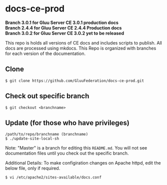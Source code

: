 # docs-ce-prod

**Branch 3.0.1 for Gluu Server CE 3.0.1 production docs   
  Branch 2.4.4 for Gluu Server CE 2.4.4 Production docs    
  Branch 3.0.2 for Gluu Server CE 3.0.2 yet to be released**    

This repo is holds all versions of CE docs and includes scripts to publish.  All docs are processed using mkdocs. This Repo is organized with branches for each version of the documentation.

## Clone
`$ git clone https://github.com/GluuFederation/docs-ce-prod.git`

## Check out specific branch
`$ git checkout <branchname>`

## Update (for those who have privileges)
```
/path/to/repo/branchname (branchname)
$ ./update-site-local-sh
```

Note: 
   "Master" is a branch for editing this `README.md`.  You will not see documentation files until you check out the specific branch.


Additional Details:
To make configiration changes on Apache httpd, edit the below file, only if required.

```
$ vi /etc/apache2/sites-available/docs.conf

```
